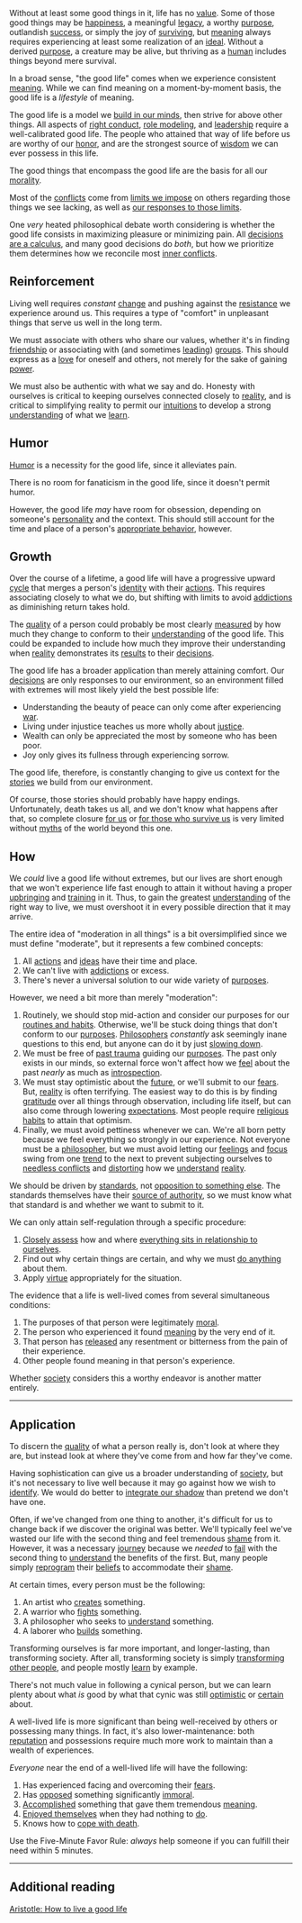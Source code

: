 
Without at least some good things in it, life has no [value](/quality/). Some of those good things may be [happiness](https://adequate.life/happiness-1/), a meaningful [legacy](/legacy/), a worthy [purpose](/purpose/), outlandish [success](https://adequate.life/success-1/), or simply the joy of [surviving](https://adequate.life/disasters-1/), but [meaning](/meaning/) always requires experiencing at least some realization of an [ideal](/values/). Without a derived [purpose](/purpose/), a creature may be alive, but thriving as a [human](/humanity/) includes things beyond mere survival.

In a broad sense, "the good life" comes when we experience consistent [meaning](/meaning/). While we can find meaning on a moment-by-moment basis, the good life is a *lifestyle* of meaning.

The good life is a model we [build in our minds](/imagination/), then strive for above other things. All aspects of [right conduct](/morality/), [role modeling](/maturity/), and [leadership](/groups-large/) require a well-calibrated good life. The people who attained that way of life before us are worthy of our [honor](/image/), and are the strongest source of [wisdom](/understanding/) we can ever possess in this life.

The good things that encompass the good life are the basis for all our [morality](/morality/).

Most of the [conflicts](/boundaries/) come from [limits we impose](/power/) on others regarding those things we see lacking, as well as [our responses to those limits](/justice/).

One *very* heated philosophical debate worth considering is whether the good life consists in maximizing pleasure or minimizing pain. All [decisions are a calculus](/decisions/), and many good decisions do *both*, but how we prioritize them determines how we reconcile most [inner conflicts](/conflicts-inner/).

## Reinforcement

Living well requires *constant* [change](/changes/) and pushing against the [resistance](/meaning/) we experience around us. This requires a type of "comfort" in unpleasant things that serve us well in the long term.

We must associate with others who share our values, whether it's in finding [friendship](/friendship/) or associating with (and sometimes [leading](/groups-small/)) [groups](/groups-member/). This should express as a [love](/love/) for oneself and others, not merely for the sake of gaining [power](/power/).

We must also be authentic with what we say and do. Honesty with ourselves is critical to keeping ourselves connected closely to [reality](/reality/), and is critical to simplifying reality to permit our [intuitions](/feelings/) to develop a strong [understanding](/understanding/) of what we [learn](/pedagogy/).

## Humor

[Humor](/humor/) is a necessity for the good life, since it alleviates pain.

There is no room for fanaticism in the good life, since it doesn't permit humor.

However, the good life *may* have room for obsession, depending on someone's [personality](/personality/) and the context. This should still account for the time and place of a person's [appropriate behavior](https://adequate.life/), however.

## Growth

Over the course of a lifetime, a good life will have a progressive upward [cycle](/trends/) that merges a person's [identity](/identity/) with their [actions](/results/). This requires associating closely to what we do, but shifting with limits to avoid [addictions](/addiction/) as diminishing return takes hold.

The [quality](/quality/) of a person could probably be most clearly [measured](/math/) by how much they change to conform to their [understanding](/understanding/) of the good life. This could be expanded to include how much they improve their understanding when [reality](/reality/) demonstrates its [results](/results/) to their [decisions](/decisions/).

The good life has a broader application than merely attaining comfort. Our [decisions](/decisions/) are only responses to our environment, so an environment filled with extremes will most likely yield the best possible life:

- Understanding the beauty of peace can only come after experiencing [war](/war/).
- Living under injustice teaches us more wholly about [justice](/justice/).
- Wealth can only be appreciated the most by someone who has been poor.
- Joy only gives its fullness through experiencing sorrow.

The good life, therefore, is constantly changing to give us context for the [stories](/stories/) we build from our environment.

Of course, those stories should probably have happy endings. Unfortunately, death takes us all, and we don't know what happens after that, so complete closure [for us](/religion/) or [for those who survive us](/legacy/) is very limited without [myths](/myths/) of the world beyond this one.

## How

We *could* live a good life without extremes, but our lives are short enough that we won't experience life fast enough to attain it without having a proper [upbringing](/family/) and [training](/pedagogy/) in it. Thus, to gain the greatest [understanding](/understanding/) of the right way to live, we must overshoot it in every possible direction that it may arrive.

The entire idea of "moderation in all things" is a bit oversimplified since we must define "moderate", but it represents a few combined concepts:

1. All [actions](/results/) and [ideas](/values/) have their time and place.
2. We can't live with [addictions](/addiction/) or excess.
3. There's never a universal solution to our wide variety of [purposes](/purpose/).

However, we need a bit more than merely "moderation":

1. Routinely, we should stop mid-action and consider our purposes for our [routines and habits](/habits/). Otherwise, we'll be stuck doing things that don't conform to our [purposes](/purpose/). [Philosophers](/philosophy/) *constantly* ask seemingly inane questions to this end, but anyone can do it by just [slowing down](https://adequate.life/awareness/).
2. We must be free of [past trauma](/ptsd/) guiding our [purposes](/purpose/). The past only exists in our minds, so external force won't affect how we [feel](/feelings/) about the past *nearly* as much as [introspection](https://adequate.life/awareness/).
3. We must stay optimistic about the [future](/imagination/), or we'll submit to our [fears](/fear/). But, [reality](/reality/) is often terrifying. The easiest way to do this is by finding [gratitude](https://adequate.life/happiness-2/) over all things through observation, including life itself, but can also come through lowering [expectations](/imagination/). Most people require [religious habits](/religion/) to attain that optimism.
4. Finally, we must avoid pettiness whenever we can. We're all born petty because we feel everything so strongly in our experience. Not everyone must be a [philosopher](/philosophy/), but we must avoid letting our [feelings](/feelings/) and [focus](/purpose/) swing from one [trend](/trends/) to the next to prevent subjecting ourselves to [needless conflicts](/boundaries/) and [distorting](/image-distortion/) how we [understand](/understanding/) [reality](/reality/).

We should be driven by [standards](/values/), not [opposition to something else](/boundaries/). The standards themselves have their [source of authority](/power/), so we must know what that standard is and whether we want to submit to it.

We can only attain self-regulation through a specific procedure:

1. [Closely assess](/logic/) how and where [everything sits in relationship to ourselves](/layers/).
2. Find out why certain things are certain, and why we must [do anything](/purpose/) about them.
3. Apply [virtue](/morality/) appropriately for the situation.

The evidence that a life is well-lived comes from several simultaneous conditions:

1. The purposes of that person were legitimately [moral](/morality/).
2. The person who experienced it found [meaning](/meaning/) by the very end of it.
3. That person has [released](https://adequate.life/happiness-1/) any resentment or bitterness from the pain of their experience.
4. Other people found meaning in that person's experience.

Whether [society](/culture/) considers this a worthy endeavor is another matter entirely.

* * * * *

## Application

To discern the [quality](/quality/) of what a person really is, don't look at where they are, but instead look at where they've come from and how far they've come.

Having sophistication can give us a broader understanding of [society](/culture/), but it's not necessary to live well because it may go against how we wish to [identify](/identity/). We would do better to [integrate our shadow](/personality/) than pretend we don't have one.

Often, if we've changed from one thing to another, it's difficult for us to change back if we discover the original was better. We'll typically feel we've wasted our life with the second thing and feel tremendous [shame](/image/) from it. However, it was a necessary [journey](/maturity/) because we *needed* to [fail](/results/) with the second thing to [understand](/understanding/) the benefits of the first. But, many people simply [reprogram](/understanding/) their [beliefs](/certainty/) to accommodate their [shame](/image/).

At certain times, every person must be the following:

1. An artist who [creates](/creativity/) something.
2. A warrior who [fights](/boundaries/) something.
3. A philosopher who seeks to [understand](/understanding/) something.
4. A laborer who [builds](/creations/) something.

Transforming ourselves is far more important, and longer-lasting, than transforming society. After all, transforming society is simply [transforming other people](/influence/), and people mostly [learn](/pedagogy/) by example.

There's not much value in following a cynical person, but we can learn plenty about what *is* good by what that cynic was still [optimistic](/trust/) or [certain](/certainty/) about.

A well-lived life is more significant than being well-received by others or possessing many things. In fact, it's also lower-maintenance: both [reputation](/image/) and possessions require much more work to maintain than a wealth of experiences.

*Everyone* near the end of a well-lived life will have the following:

1. Has experienced facing and overcoming their [fears](/fear/).
2. Has [opposed](/boundaries/) something significantly [immoral](/morality/).
3. [Accomplished](https://adequate.life/success-1/) something that gave them tremendous [meaning](/meaning/).
4. [Enjoyed themselves](https://adequate.life/having-fun/) when they had nothing to [do](/purpose/).
5. Knows how to [cope with death](https://adequate.life/death/).

Use the Five-Minute Favor Rule: *always* help someone if you can fulfill their need within 5 minutes.

* * * * *

## Additional reading

[Aristotle: How to live a good life](https://ralphammer.com/aristotle-how-to-live-a-good-life/)
